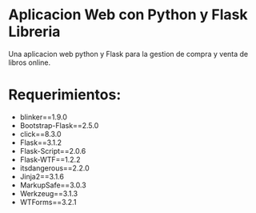 # Aplicacion Web con Python y Flask Libreria
Una aplicacion web python y Flask para la gestion de compra y venta de libros online.
# Requerimientos:
* blinker==1.9.0
* Bootstrap-Flask==2.5.0
* click==8.3.0
* Flask==3.1.2
* Flask-Script==2.0.6
* Flask-WTF==1.2.2
* itsdangerous==2.2.0
* Jinja2==3.1.6
* MarkupSafe==3.0.3
* Werkzeug==3.1.3
* WTForms==3.2.1
